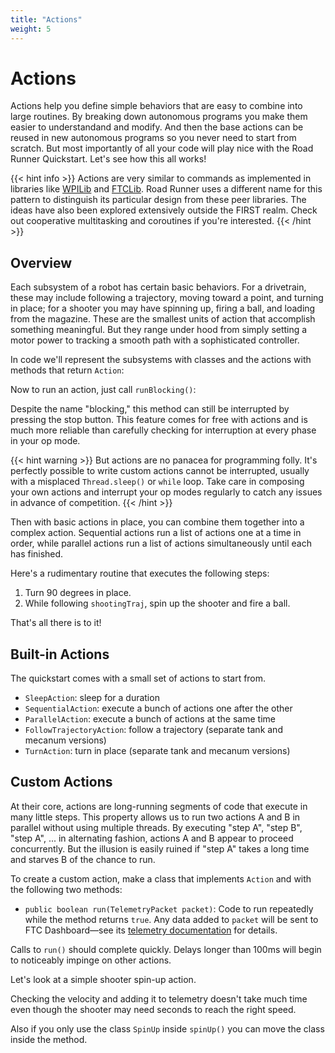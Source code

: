 ```yaml
---
title: "Actions"
weight: 5 
---
```


# Actions

Actions help you define simple behaviors that are easy to combine into large
routines. By breaking down autonomous programs you make them easier to
understandand and modify. And then the base actions can be reused in new
autonomous programs so you never need to start from scratch. But most
importantly of all your code will play nice with the Road Runner Quickstart.
Let's see how this all works!

{{< hint info >}}
Actions are very similar to commands as implemented in libraries like 
[WPILib](https://docs.wpilib.org/en/stable/docs/software/commandbased/index.html)
and 
[FTCLib](https://docs.ftclib.org/ftclib/command-base/command-system). Road
Runner uses a different name for this pattern to distinguish its particular
design from these peer libraries. The ideas have also been explored
extensively outside the FIRST realm. Check out cooperative multitasking and
coroutines if you're interested.
{{< /hint >}}

## Overview

Each subsystem of a robot has certain basic behaviors. For a drivetrain,
these may include following a trajectory, moving toward a point, and turning in place;
for a shooter you may have spinning up, firing a ball, and loading from the
magazine. These are the smallest units of action that accomplish something
meaningful. But they range under hood from simply setting a motor power to
tracking a smooth path with a sophisticated controller. 

In code we'll represent the subsystems with classes and the actions with methods
that return `Action`:

<!-- sample: actionsDecl -->

Now to run an action, just call `runBlocking()`:

<!-- sample: actionsMoveToPoint -->

Despite the name "blocking," this method can still be interrupted by pressing
the stop button. This feature comes for free with actions and is much more
reliable than carefully checking for interruption at every phase in your op
mode. 

{{< hint warning >}}
But actions are no panacea for programming folly. It's perfectly possible to
write custom actions cannot be interrupted, usually with a misplaced
`Thread.sleep()` or `while` loop. Take care in composing your own actions and
interrupt your op modes regularly to catch any issues in advance of competition. 
{{< /hint >}}

Then with basic actions in place, you can combine them together into a complex
action. Sequential actions run a list of actions one at a time in order, while
parallel actions run a list of actions simultaneously until each has finished. 

Here's a rudimentary routine that executes the following steps:
1. Turn 90 degrees in place.
1. While following `shootingTraj`, spin up the shooter and fire a ball.

<!-- sample: actionsCompositeAction -->

That's all there is to it!

## Built-in Actions

The quickstart comes with a small set of actions to start from.
* `SleepAction`: sleep for a duration
* `SequentialAction`: execute a bunch of actions one after the other
* `ParallelAction`: execute a bunch of actions at the same time
* `FollowTrajectoryAction`: follow a trajectory (separate tank and mecanum versions)
* `TurnAction`: turn in place (separate tank and mecanum versions)

## Custom Actions

At their core, actions are long-running segments of code that execute in many
little steps. This property allows us to run two actions A and B in parallel
without using multiple threads. By executing "step A", "step B", "step A", ...
in alternating fashion, actions A and B appear to proceed concurrently. But the
illusion is easily ruined if "step A" takes a long time and starves B of the
chance to run.

To create a custom action, make a class that implements `Action` and with the
following two methods: 
* `public boolean run(TelemetryPacket packet)`: Code to run repeatedly while the
  method returns `true`. Any data added to `packet` will be sent to FTC
  Dashboard&mdash;see its [telemetry
  documentation](https://acmerobotics.github.io/ftc-dashboard/features#telemetry)
  for details. 

Calls to `run()` should complete quickly. Delays longer than 100ms will begin to
noticeably impinge on other actions. 

Let's look at a simple shooter spin-up action.

<!-- sample: actionsShooterComplete -->

Checking the velocity and adding it to telemetry doesn't take much time even
though the shooter may need seconds to reach the right speed. 

Also if you only use the class `SpinUp` inside `spinUp()` you can move the class
inside the method.

<!-- sample: actionsShooterRefactor -->
